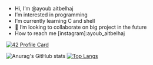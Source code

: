 -  Hi, I’m @ayoub aitbelhaj
-  I’m interested in programming 
-  I’m currently learning C and shell 
- 💞️ I’m looking to collaborate on big project in the future
-  How to reach me [instagram]:ayoub_aitbelhaj

[![42 Profile Card](https://1337-readme.vercel.app/api/profile?cursus=42cursus&dark=true&login=aaitbelh)](https://github.com/aaitbelh/1337-readme)


![Anurag's GitHub stats](https://github-readme-stats.vercel.app/api?username=aaitbelh&show_icons=true) 
[![Top Langs](https://github-readme-stats.vercel.app/api/top-langs/?username=aaitbelh&langs_count=8)](https://github.com/aaitbelh/github-readme-stats)


